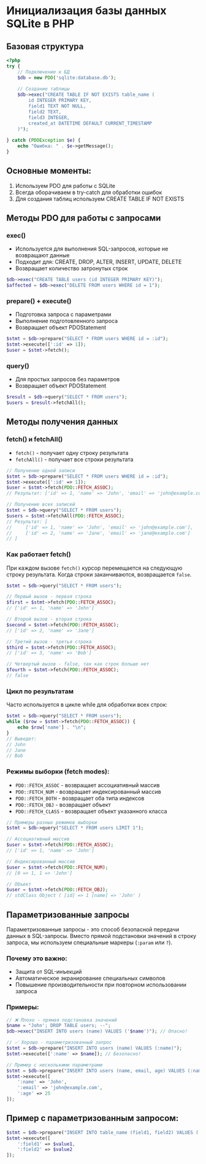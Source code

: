 # Инициализация базы данных SQLite в PHP

## Базовая структура

```php
<?php
try {
    // Подключение к БД
    $db = new PDO('sqlite:database.db');
    
    // Создание таблицы
    $db->exec("CREATE TABLE IF NOT EXISTS table_name (
        id INTEGER PRIMARY KEY,
        field1 TEXT NOT NULL,
        field2 TEXT,
        field3 INTEGER,
        created_at DATETIME DEFAULT CURRENT_TIMESTAMP
    )");
    
} catch (PDOException $e) {
    echo "Ошибка: " . $e->getMessage();
}
```

## Основные моменты:

1. Используем PDO для работы с SQLite
2. Всегда оборачиваем в try-catch для обработки ошибок
3. Для создания таблиц используем CREATE TABLE IF NOT EXISTS

## Методы PDO для работы с запросами

### exec()
- Используется для выполнения SQL-запросов, которые не возвращают данные
- Подходит для: CREATE, DROP, ALTER, INSERT, UPDATE, DELETE
- Возвращает количество затронутых строк
```php
$db->exec("CREATE TABLE users (id INTEGER PRIMARY KEY)");
$affected = $db->exec("DELETE FROM users WHERE id = 1");
```

### prepare() + execute()
- Подготовка запроса с параметрами
- Выполнение подготовленного запроса
- Возвращает объект PDOStatement
```php
$stmt = $db->prepare("SELECT * FROM users WHERE id = :id");
$stmt->execute([':id' => 1]);
$user = $stmt->fetch();
```

### query()
- Для простых запросов без параметров
- Возвращает объект PDOStatement
```php
$result = $db->query("SELECT * FROM users");
$users = $result->fetchAll();
```

## Методы получения данных

### fetch() и fetchAll()
- `fetch()` - получает одну строку результата
- `fetchAll()` - получает все строки результата

```php
// Получение одной записи
$stmt = $db->prepare("SELECT * FROM users WHERE id = :id");
$stmt->execute([':id' => 1]);
$user = $stmt->fetch(PDO::FETCH_ASSOC);
// Результат: ['id' => 1, 'name' => 'John', 'email' => 'john@example.com']

// Получение всех записей
$stmt = $db->query("SELECT * FROM users");
$users = $stmt->fetchAll(PDO::FETCH_ASSOC);
// Результат: [
//     ['id' => 1, 'name' => 'John', 'email' => 'john@example.com'],
//     ['id' => 2, 'name' => 'Jane', 'email' => 'jane@example.com']
// ]
```

### Как работает fetch()
При каждом вызове `fetch()` курсор перемещается на следующую строку результата. Когда строки заканчиваются, возвращается `false`.

```php
$stmt = $db->query("SELECT * FROM users");

// Первый вызов - первая строка
$first = $stmt->fetch(PDO::FETCH_ASSOC);
// ['id' => 1, 'name' => 'John']

// Второй вызов - вторая строка
$second = $stmt->fetch(PDO::FETCH_ASSOC);
// ['id' => 2, 'name' => 'Jane']

// Третий вызов - третья строка
$third = $stmt->fetch(PDO::FETCH_ASSOC);
// ['id' => 3, 'name' => 'Bob']

// Четвертый вызов - false, так как строк больше нет
$fourth = $stmt->fetch(PDO::FETCH_ASSOC);
// false
```

### Цикл по результатам
Часто используется в цикле while для обработки всех строк:

```php
$stmt = $db->query("SELECT * FROM users");
while ($row = $stmt->fetch(PDO::FETCH_ASSOC)) {
    echo $row['name'] . "\n";
}
// Выведет:
// John
// Jane
// Bob
```

### Режимы выборки (fetch modes):
- `PDO::FETCH_ASSOC` - возвращает ассоциативный массив
- `PDO::FETCH_NUM` - возвращает индексированный массив
- `PDO::FETCH_BOTH` - возвращает оба типа индексов
- `PDO::FETCH_OBJ` - возвращает объект
- `PDO::FETCH_CLASS` - возвращает объект указанного класса

```php
// Примеры разных режимов выборки
$stmt = $db->query("SELECT * FROM users LIMIT 1");

// Ассоциативный массив
$user = $stmt->fetch(PDO::FETCH_ASSOC);
// ['id' => 1, 'name' => 'John']

// Индексированный массив
$user = $stmt->fetch(PDO::FETCH_NUM);
// [0 => 1, 1 => 'John']

// Объект
$user = $stmt->fetch(PDO::FETCH_OBJ);
// stdClass Object ( [id] => 1 [name] => 'John' )
```

## Параметризованные запросы

Параметризованные запросы - это способ безопасной передачи данных в SQL-запросы. Вместо прямой подстановки значений в строку запроса, мы используем специальные маркеры (`:param` или `?`).

### Почему это важно:
- Защита от SQL-инъекций
- Автоматическое экранирование специальных символов
- Повышение производительности при повторном использовании запроса

### Примеры:

```php
// ❌ Плохо - прямая подстановка значений
$name = "John'; DROP TABLE users; --";
$db->exec("INSERT INTO users (name) VALUES ('$name')"); // Опасно!

// ✅ Хорошо - параметризованный запрос
$stmt = $db->prepare("INSERT INTO users (name) VALUES (:name)");
$stmt->execute([':name' => $name]); // Безопасно!

// Пример с несколькими параметрами
$stmt = $db->prepare("INSERT INTO users (name, email, age) VALUES (:name, :email, :age)");
$stmt->execute([
    ':name' => 'John',
    ':email' => 'john@example.com',
    ':age' => 25
]);
```

## Пример с параметризованным запросом:

```php
$stmt = $db->prepare("INSERT INTO table_name (field1, field2) VALUES (:field1, :field2)");
$stmt->execute([
    ':field1' => $value1,
    ':field2' => $value2
]);
``` 